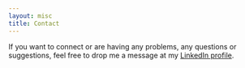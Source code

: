 ```yaml
---
layout: misc
title: Contact
---
```


If you want to connect or are having any problems, any questions or suggestions, feel free to drop me a message at my [LinkedIn profile](https://www.linkedin.com/in/prernagoel04/).
